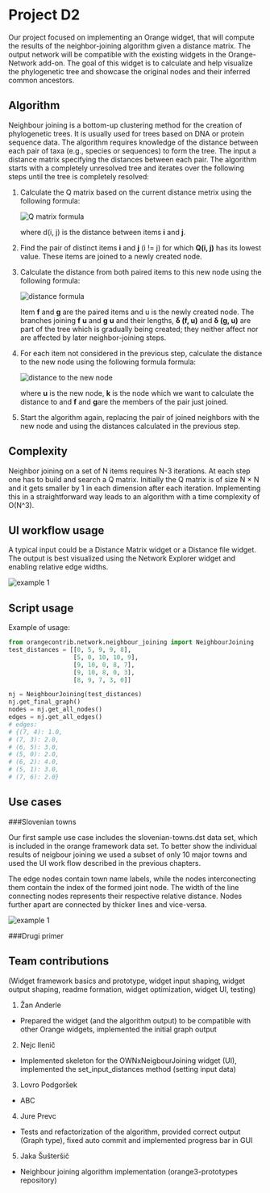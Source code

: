 Project D2
====================================
Our project focused on implementing an Orange widget, that will compute the results of the neighbor-joining algorithm given a distance matrix. The output network will be compatible with the existing widgets in the Orange-Network add-on. The goal of this widget is to calculate and help visualize the phylogenetic tree and showcase the original nodes and their inferred common ancestors.

Algorithm
----------
Neighbour joining is a bottom-up clustering method for the creation of phylogenetic trees. It is usually used for trees based on DNA or protein sequence data. The algorithm requires knowledge of the distance between each pair of taxa (e.g., species or sequences) to form the tree.
The input a distance matrix specifying the distances between each pair. The algorithm starts with a completely unresolved tree and iterates over the following steps until the tree is completely resolved:

1. Calculate the Q matrix based on the current distance metrix using the following formula:

    ![Q matrix formula](http://shrani.si/f/p/1w/4QMqxWU0/qmatrix.jpg "Q matrix formula")

    where d(i, j) is the distance between items **i** and **j**.

2. Find the pair of distinct items **i** and **j** (i != j) for which **Q(i, j)** has its lowest value. These items are joined to a newly created node.

3. Calculate the distance from both paired items to this new node using the following formula:

    ![distance formula](http://shrani.si/f/b/wZ/1nJ6SWch/img1.png "distance formula")

    Item **f** and **g** are the paired items and u is the newly created node. The branches joining **f** **u** and **g** **u** and their lengths, **δ (f, u)** and **δ (g, u)** are part of the tree which is gradually being created; they neither affect nor are affected by later neighbor-joining steps.

4. For each item not considered in the previous step, calculate the distance to the new node using the following formula formula:

    ![distance to the new node](http://shrani.si/f/2W/KW/1HavHKL/img2.png "distance to the new node")

    where **u** is the new node, **k** is the node which we want to calculate the distance to and **f** and **g**are the members of the pair just joined.

5. Start the algorithm again, replacing the pair of joined neighbors with the new node and using the distances calculated in the previous step.

Complexity
----------

Neighbor joining on a set of N items requires N-3 iterations. At each step one has to build and search a Q matrix. Initially the Q matrix is of size N × N and it gets smaller by 1 in each dimension after each iteration. Implementing this in a straightforward way leads to an algorithm with a time complexity of O(N^3).

UI workflow usage
-----------------

A typical input could be a Distance Matrix widget or a Distance file widget. The output is best visualized using the Network Explorer widget and enabling relative edge widths.

![example 1](http://shrani.si/f/1q/CO/1iS39NNK/screen-shot-2017-01-07-a.png "example 1")

Script usage
--------------
Example of usage:
```python
from orangecontrib.network.neighbour_joining import NeighbourJoining
test_distances = [[0, 5, 9, 9, 8],
                  [5, 0, 10, 10, 9],
                  [9, 10, 0, 8, 7],
                  [9, 10, 8, 0, 3],
                  [8, 9, 7, 3, 0]]

nj = NeighbourJoining(test_distances)
nj.get_final_graph()
nodes = nj.get_all_nodes()
edges = nj.get_all_edges()
# edges:
# {(7, 4): 1.0,
# (7, 3): 2.0,
# (6, 5): 3.0,
# (5, 0): 2.0,
# (6, 2): 4.0,
# (5, 1): 3.0,
# (7, 6): 2.0}
```

Use cases
---------

###Slovenian towns

Our first sample use case includes the slovenian-towns.dst data set, which is included in the orange framework data set. To better show the individual results of neigbour joining we used a subset of only 10 major towns and used the UI work flow described in the previous chapters.

The edge nodes contain town name labels, while the nodes interconecting them contain the index of the formed joint node. The width of the line connecting nodes represents their respective relative distance. Nodes further apart are connected by thicker lines and vice-versa.

![example 1](http://shrani.si/f/2H/9j/4IiRAHSr/screenshot-2017-01-07-15.png "example 1")

###Drugi primer


Team contributions
-----------
(Widget framework basics and prototype, widget input shaping, widget output shaping, readme formation, widget optimization, widget UI, testing)

1. Žan Anderle
  * Prepared the widget (and the algorithm output) to be compatible with other Orange widgets, implemented the initial graph output
2. Nejc Ilenič
  * Implemented skeleton for the OWNxNeigbourJoining widget (UI), implemented the set_input_distances method (setting input data)
3. Lovro Podgoršek
  * ABC
4. Jure Prevc
  * Tests and refactorization of the algorithm, provided correct output (Graph type), fixed auto commit
   and implemented progress bar in GUI
5. Jaka Šušteršič
  * Neighbour joining algorithm implementation (orange3-prototypes repository)